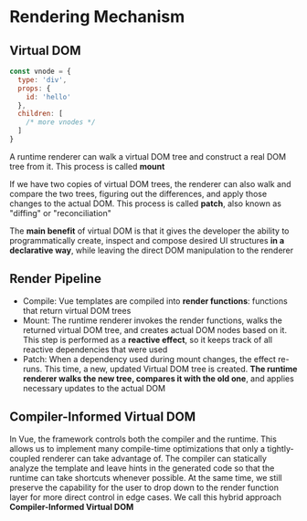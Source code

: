 # Rendering Mechanism

## Virtual DOM

```js
const vnode = {
  type: 'div',
  props: {
    id: 'hello'
  },
  children: [
    /* more vnodes */
  ]
}
```

A runtime renderer can walk a virtual DOM tree and construct a real DOM tree from it. This process is called **mount**

If we have two copies of virtual DOM trees, the renderer can also walk and compare the two trees, figuring out the differences, and apply those changes to the actual DOM. This process is called **patch**, also known as "diffing" or "reconciliation"

The **main benefit** of virtual DOM is that it gives the developer the ability to programmatically create, inspect and compose desired UI structures **in a declarative way**, while leaving the direct DOM manipulation to the renderer

## Render Pipeline

- Compile: Vue templates are compiled into **render functions**: functions that return virtual DOM trees
- Mount: The runtime renderer invokes the render functions, walks the returned virtual DOM tree, and creates actual DOM nodes based on it. This step is performed as a **reactive effect**, so it keeps track of all reactive dependencies that were used
- Patch: When a dependency used during mount changes, the effect re-runs. This time, a new, updated Virtual DOM tree is created. **The runtime renderer walks the new tree, compares it with the old one**, and applies necessary updates to the actual DOM

## Compiler-Informed Virtual DOM

In Vue, the framework controls both the compiler and the runtime. This allows us to implement many compile-time optimizations that only a tightly-coupled renderer can take advantage of. The compiler can statically analyze the template and leave hints in the generated code so that the runtime can take shortcuts whenever possible. At the same time, we still preserve the capability for the user to drop down to the render function layer for more direct control in edge cases. We call this hybrid approach **Compiler-Informed Virtual DOM**


